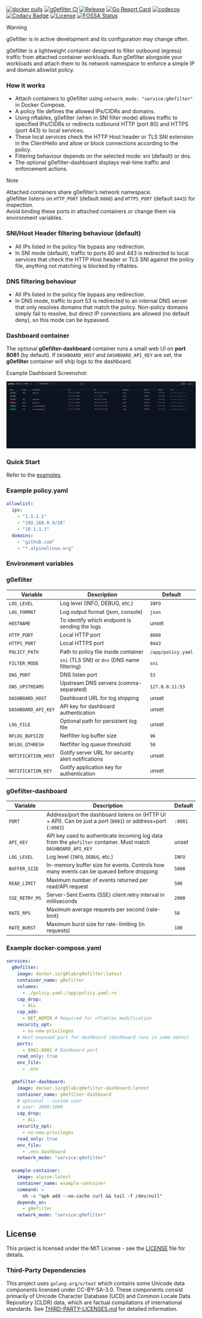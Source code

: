 [![docker pulls](https://img.shields.io/docker/pulls/g0lab/g0efilter.svg?label=docker%20pulls)](https://hub.docker.com/r/g0lab/g0efilter)
[![g0efilter CI](https://github.com/g0lab/g0efilter/actions/workflows/ci.yaml/badge.svg)](https://github.com/g0lab/g0efilter/actions/workflows/ci.yaml)
[![Release](https://img.shields.io/github/v/release/g0lab/g0efilter?label=latest%20release)](https://github.com/g0lab/g0efilter/releases)
[![Go Report Card](https://goreportcard.com/badge/g0lab/g0efilter)](https://goreportcard.com/report/g0lab/g0efilter)
[![codecov](https://codecov.io/gh/g0lab/g0efilter/graph/badge.svg?token=owO27TfE79)](https://codecov.io/gh/g0lab/g0efilter)
[![Codacy Badge](https://app.codacy.com/project/badge/Grade/6221eed68e504016acd2ec9d951bc031)](https://app.codacy.com/gh/g0lab/g0efilter/dashboard?utm_source=gh&utm_medium=referral&utm_content=&utm_campaign=Badge_grade)
[![License](https://img.shields.io/github/license/g0lab/g0efilter.svg)](https://github.com/g0lab/g0efilter/blob/main/LICENSE)
[![FOSSA Status](https://app.fossa.com/api/projects/git%2Bgithub.com%2Fg0lab%2Fg0efilter.svg?type=shield)](https://app.fossa.com/projects/git%2Bgithub.com%2Fg0lab%2Fg0efilter?ref=badge_shield)

> [!WARNING]
> g0efilter is in active development and its configuration may change often.

g0efilter is a lightweight container designed to filter outbound (egress) traffic from attached container workloads. Run g0efilter alongside your workloads and attach them to its network namespace to enforce a simple IP and domain allowlist policy.

### How it works

* Attach containers to g0efilter using `network_mode: "service:g0efilter"` in Docker Compose.
* A policy file defines the allowed IPs/CIDRs and domains.
* Using nftables, g0efilter (when in SNI filter mode) allows traffic to specified IPs/CIDRs or redirects outbound HTTP (port 80) and HTTPS (port 443) to local services.
* These local services check the HTTP Host header or TLS SNI extension in the ClientHello and allow or block connections according to the policy.  
* Filtering behaviour depends on the selected mode: sni (default) or dns.  
* The optional g0efilter-dashboard displays real-time traffic and enforcement actions.

> [!NOTE]
> Attached containers share g0efilter’s network namespace.  
> g0efilter listens on `HTTP_PORT` (default `8080`) and `HTTPS_PORT` (default `8443`) for inspection.  
> Avoid binding these ports in attached containers or change them via environment variables.

### SNI/Host Header filtering behaviour (default)

* All IPs listed in the policy file bypass any redirection.
* In SNI mode (default), traffic to ports 80 and 443 is redirected to local services that check the HTTP Host header or TLS SNI against the policy file, anything not matching is blocked by nftables.

### DNS filtering behaviour

* All IPs listed in the policy file bypass any redirection.
* In DNS mode, traffic to port 53 is redirected to an internal DNS server that only resolves domains that match the policy. Non-policy domains simply fail to resolve, but direct IP connections are allowed (no default deny), so this mode can be bypassed.

### Dashboard container

The optional **g0efilter-dashboard** container runs a small web UI on **port 8081** (by default). If `DASHBOARD_HOST` and `DASHBOARD_API_KEY` are set, the **g0efilter** container will ship logs to the dashboard.

Example Dashboard Screenshot:

![g0efilter-dashboard-example](https://raw.githubusercontent.com/g0lab/g0efilter/main/examples/images/g0efilter-dashboard-example.png)


### Quick Start

Refer to the [examples](https://github.com/g0lab/g0efilter/tree/main/examples).

### Example policy.yaml

```yaml
allowlist:
  ips:
    - "1.1.1.1"
    - "192.168.0.0/16"
    - "10.1.1.1"
  domains:
    - "github.com"
    - "*.alpinelinux.org"
```

### Environment variables

### g0efilter

| Variable            | Description                                        | Default             |
| ------------------- | -------------------------------------------------- | ------------------- |
| `LOG_LEVEL`         | Log level (INFO, DEBUG, etc.)                      | `INFO`              |
| `LOG_FORMAT`        | Log output format (json, console)                  | `json`              |
| `HOSTNAME`          | To identify which endpoint is sending the logs     | unset               |
| `HTTP_PORT`         | Local HTTP port                                    | `8080`              |
| `HTTPS_PORT`        | Local HTTPS port                                   | `8443`              |
| `POLICY_PATH`       | Path to policy file inside container               | `/app/policy.yaml`  |
| `FILTER_MODE`       | `sni` (TLS SNI) or `dns` (DNS name filtering)      | `sni`               |
| `DNS_PORT`          | DNS listen port                                    | `53`                |
| `DNS_UPSTREAMS`     | Upstream DNS servers (comma-separated)             | `127.0.0.11:53`     |
| `DASHBOARD_HOST`    | Dashboard URL for log shipping                     | unset               |
| `DASHBOARD_API_KEY` | API key for dashboard authentication               | unset               |
| `LOG_FILE`          | Optional path for persistent log file              | unset               |
| `NFLOG_BUFSIZE`     | Netfilter log buffer size                          | `96`                |
| `NFLOG_QTHRESH`     | Netfilter log queue threshold                      | `50`                |
| `NOTIFICATION_HOST` | Gotify server URL for security alert notifications | unset               |
| `NOTIFICATION_KEY`  | Gotify application key for authentication          | unset               |

### g0efilter-dashboard

| Variable       | Description                                                                                                       | Default |
| -------------- | ----------------------------------------------------------------------------------------------------------------- | ------- |
| `PORT`         | Address/port the dashboard listens on (HTTP UI + API). Can be just a port (`8081`) or address+port (`:8081`)     | `:8081` |
| `API_KEY`      | API key used to authenticate incoming log data from the `g0efilter` container. Must match `DASHBOARD_API_KEY`    | unset   |
| `LOG_LEVEL`    | Log level (`INFO`, `DEBUG`, etc.)                                                                                 | `INFO`  |
| `BUFFER_SIZE`  | In-memory buffer size for events. Controls how many events can be queued before dropping                          | `5000`  |
| `READ_LIMIT`   | Maximum number of events returned per read/API request                                                            | `500`   |
| `SSE_RETRY_MS` | Server-Sent Events (SSE) client retry interval in milliseconds                                                    | `2000`  |
| `RATE_RPS`     | Maximum average requests per second (rate-limit)                                                                  | `50`    |
| `RATE_BURST`   | Maximum burst size for rate-limiting (in requests)                                                                | `100`   |


### Example docker-compose.yaml

```yaml
services:
  g0efilter:
    image: docker.io/g0lab/g0efilter:latest
    container_name: g0efilter
    volumes:
      - ./policy.yaml:/app/policy.yaml:ro
    cap_drop:
      - ALL
    cap_add:
      - NET_ADMIN # Required for nftables modification
    security_opt:
      - no-new-privileges
    # Host-exposed port for dashboard (dashboard runs in same netns)
    ports:
      - 8081:8081 # Dashboard port
    read_only: true
    env_file:
      - .env

  g0efilter-dashboard:
    image: docker.io/g0lab/g0efilter-dashboard:latest
    container_name: g0efilter-dashboard
    # optional - custom user
    # user: 1000:1000
    cap_drop:
      - ALL
    security_opt:
      - no-new-privileges
    read_only: true
    env_file:
      - .env.dashboard
    network_mode: "service:g0efilter"

  example-container:
    image: alpine:latest
    container_name: example-container
    command: >
      sh -c "apk add --no-cache curl && tail -f /dev/null"
    depends_on:
      - g0efilter
    network_mode: "service:g0efilter"
```

## License

This project is licensed under the MIT License - see the [LICENSE](LICENSE) file for details.

### Third-Party Dependencies

This project uses `golang.org/x/text` which contains some Unicode data components licensed under CC-BY-SA-3.0. These components consist primarily of Unicode Character Database (UCD) and Common Locale Data Repository (CLDR) data, which are factual compilations of international standards. See [THIRD-PARTY-LICENSES.md](THIRD-PARTY-LICENSES.md) for detailed information.

